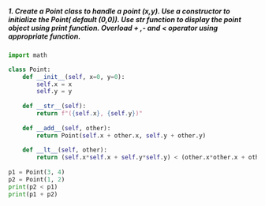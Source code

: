 ##### 1. Create a Point class to handle a point (x,y). Use a constructor to initialize the Point( default (0,0)). Use __str__ function to display the point object using print function. Overload + ,- and < operator using appropriate function.
```python
import math

class Point:
    def __init__(self, x=0, y=0):
        self.x = x
        self.y = y
        
    def __str__(self):
        return f"({self.x}, {self.y})"
        
    def __add__(self, other):
        return Point(self.x + other.x, self.y + other.y)
        
    def __lt__(self, other):
        return (self.x*self.x + self.y*self.y) < (other.x*other.x + other.y*other.y)
    
p1 = Point(3, 4)
p2 = Point(1, 2)
print(p2 < p1)
print(p1 + p2)
```